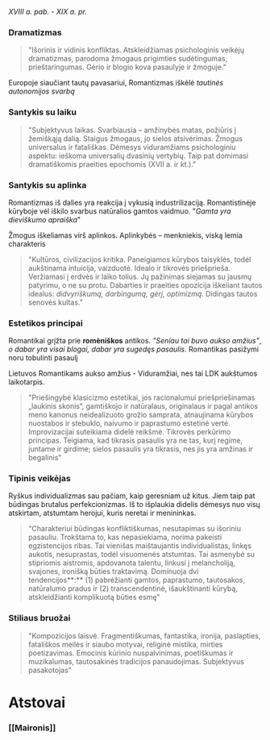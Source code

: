 *XVIII a. pab. - XIX a. pr.*
### Dramatizmas
> "Išorinis ir vidinis konfliktas. Atskleidžiamas psichologinis veikėjų dramatizmas, parodoma žmogaus prigimties sudėtingumas, prieštaringumas. Gėrio ir blogio kova pasaulyje ir žmoguje."

Europoje siaučiant tautų pavasariui, Romantizmas iškėlė *tautinės autonomijos svarbą*

### Santykis su laiku
> "Subjektyvus laikas. Svarbiausia – amžinybės matas, požiūris į žemiškąją dalią. Staigus žmogaus, jo sielos atsivėrimas. Žmogus universalus ir fatališkas. Dėmesys viduramžiams psichologiniu aspektu: ieškoma universalių dvasinių vertybių. Taip pat domimasi dramatiškomis praeities epochomis (XVII a. ir kt.)."

### Santykis su aplinka
Romantizmas iš dalies yra reakcija į vykusią industrilizaciją. Romantistinėje kūryboje vėl iškilo svarbus natūralios gamtos vaidmuo. "*Gamta yra dieviškumo apraiška*"

Žmogus iškeliamas virš aplinkos. Aplinkybės – menkniekis, viską lemia charakteris

> "Kultūros, civilizacijos kritika. Paneigiamos kūrybos taisyklės, todėl aukštinama intuicija, vaizduotė. Idealo ir tikrovės priešprieša. Veržiamasi į erdvės ir laiko tolius. Jų pažinimas siejamas su jausmų patyrimu, o ne su protu. Dabarties ir praeities opozicija iškeliant tautos idealus: *didvyriškumą, darbingumą, gėrį, optimizmą*. Didingas tautos senovės kultas."

### Estetikos principai
Romantikai grįžta prie **romėniškos** antikos. *"Seniau tai buvo aukso amžius"*, *o dabar yra visai blogai, dabar yra sugedęs pasaulis*. Romantikas pasižymi noru tobulinti pasaulį

Lietuvos Romantikams aukso amžius - Viduramžiai, nes tai LDK aukštumos laikotarpis.

> "Priešingybė klasicizmo estetikai, jos racionalumui priešpriešinamas „laukinis skonis“, gamtiškojo ir natūralaus, originalaus ir pagal antikos meno kanonus neidealizuoto grožio samprata, atnaujinama kūrybos nuostabos ir stebuklo, naivumo ir paprastumo estetinė vertė. Improvizacijai suteikiama didelė reikšmė. Tikrovės perkūrimo principas. Teigiama, kad tikrasis pasaulis yra ne tas, kurį regime, juntame ir girdime; sielos pasaulis yra tikrasis, nes jis yra amžinas ir begalinis"

### Tipinis veikėjas
Ryškus individualizmas sau pačiam, kaip geresniam už kitus. Jiem taip pat būdingas brutalus perfekcionizmas. Iš to išplaukia didelis dėmesys nuo visų atskirtam, atstumtam herojui, kuris neretai ir menininkas.

> "Charakteriui būdingas konfliktiškumas, nesutapimas su išoriniu pasauliu. Trokštama to, kas nepasiekiama, norima pakeisti egzistencijos ribas. Tai vienišas maištaujantis individualistas, linkęs aukotis, nesuprastas, todėl visuomenės atstumtas. Tai asmenybė su stipriomis aistromis, apdovanota talentu, linkusi į melancholiją, svajones, ironišką būties traktavimą. Dominuoja dvi tendencijos**:** (1) pabrėžianti gamtos, paprastumo, tautosakos, natūralumo pradus ir (2) transcendentinė, išaukštinanti kūrybą, atskleidžianti komplikuotą būties esmę"

### Stiliaus bruožai
> "Kompozicijos laisvė. Fragmentiškumas, fantastika, ironija, paslapties, fatališkos meilės ir siaubo motyvai, religinė mistika, mirties poetizavimas. Emocinis kūrinio nuspalvinimas, poetiškumas ir muzikalumas, tautosakinės tradicijos panaudojimas. Subjektyvus pasakotojas"


# Atstovai
### [[Maironis]]